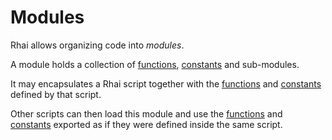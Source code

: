 Modules
=======

Rhai allows organizing code into _modules_.

A module holds a collection of [functions](../functions.md), [constants](../constants.md) and sub-modules.

It may encapsulates a Rhai script together with the [functions](../functions.md) and
[constants](../constants.md) defined by that script.

Other scripts can then load this module and use the [functions](../functions.md) and
[constants](../constants.md) exported as if they were defined inside the same script.
